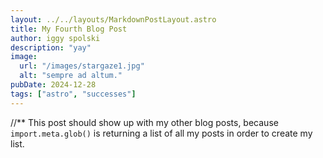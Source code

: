 ```yaml
---
layout: ../../layouts/MarkdownPostLayout.astro
title: My Fourth Blog Post
author: iggy spolski
description: "yay"
image:
  url: "/images/stargaze1.jpg" 
  alt: "sempre ad altum." 
pubDate: 2024-12-28
tags: ["astro", "successes"]
---
```


//** 
This post should show up with my other blog posts, because `import.meta.glob()` is returning a list of all my posts in order to create my list.